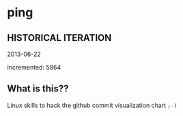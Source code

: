 # ping

## HISTORICAL ITERATION
2013-06-22

Incremented: 5864

## What is this?? 
Linux skills to hack the github commit visualization chart `;-)`
